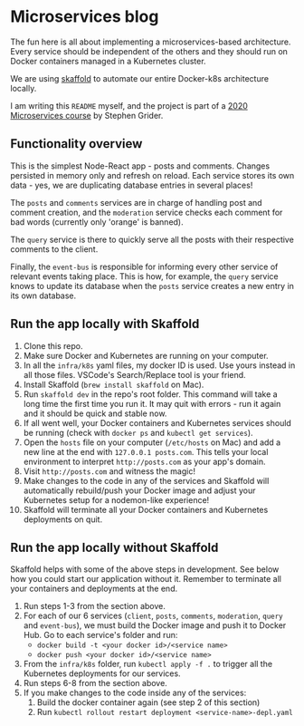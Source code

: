 # Microservices blog

The fun here is all about implementing a microservices-based architecture. Every service should be independent of the others and they should run on Docker containers managed in a Kubernetes cluster.

We are using [skaffold](https://skaffold.dev/) to automate our entire Docker-k8s architecture locally.

I am writing this `README` myself, and the project is part of a [2020 Microservices course](https://www.udemy.com/course/microservices-with-node-js-and-react) by Stephen Grider.

## Functionality overview

This is the simplest Node-React app - posts and comments. Changes persisted in memory only and refresh on reload. Each service stores its own data - yes, we are duplicating database entries in several places!

The `posts` and `comments` services are in charge of handling post and comment creation, and the `moderation` service checks each comment for bad words (currently only 'orange' is banned).

The `query` service is there to quickly serve all the posts with their respective comments to the client.

Finally, the `event-bus` is responsible for informing every other service of relevant events taking place. This is how, for example, the `query` service knows to update its database when the `posts` service creates a new entry in its own database.

## Run the app locally with Skaffold

1. Clone this repo.
2. Make sure Docker and Kubernetes are running on your computer.
3. In all the `infra/k8s` yaml files, my docker ID is used. Use yours instead in all those files. VSCode's Search/Replace tool is your friend.
4. Install Skaffold (`brew install skaffold` on Mac).
5. Run `skaffold dev` in the repo's root folder. This command will take a long time the first time you run it. It may quit with errors - run it again and it should be quick and stable now.
6. If all went well, your Docker containers and Kubernetes services should be running (check with `docker ps` and `kubectl get services`).
7. Open the `hosts` file on your computer (`/etc/hosts` on Mac) and add a new line at the end with `127.0.0.1 posts.com`. This tells your local environment to interpret `http://posts.com` as your app's domain.
8. Visit `http://posts.com` and witness the magic!
9. Make changes to the code in any of the services and Skaffold will automatically rebuild/push your Docker image and adjust your Kubernetes setup for a nodemon-like experience!
10. Skaffold will terminate all your Docker containers and Kubernetes deployments on quit.

## Run the app locally without Skaffold

Skaffold helps with some of the above steps in development. See below how you could start our application without it. Remember to terminate all your containers and deployments at the end.

1. Run steps 1-3 from the section above.
2. For each of our 6 services (`client`, `posts`, `comments`, `moderation`, `query` and `event-bus`), we must build the Docker image and push it to Docker Hub. Go to each service's folder and run:
   - `docker build -t <your docker id>/<service name>`
   - `docker push <your docker id>/<service name>`
3. From the `infra/k8s` folder, run `kubectl apply -f .` to trigger all the Kubernetes deployments for our services.
4. Run steps 6-8 from the section above.
5. If you make changes to the code inside any of the services:
   1. Build the docker container again (see step 2 of this section)
   2. Run `kubectl rollout restart deployment <service-name>-depl.yaml`
